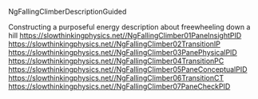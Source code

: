 NgFallingClimberDescriptionGuided

Constructing a purposeful energy description about freewheeling down a hill
https://slowthinkingphysics.net//NgFallingClimber01PaneInsightPID
https://slowthinkingphysics.net//NgFallingClimber02TransitionIP
https://slowthinkingphysics.net//NgFallingClimber03PanePhysicalPID
https://slowthinkingphysics.net//NgFallingClimber04TransitionPC
https://slowthinkingphysics.net//NgFallingClimber05PaneConceptualPID
https://slowthinkingphysics.net//NgFallingClimber06TransitionCT
https://slowthinkingphysics.net//NgFallingClimber07PaneCheckPID
